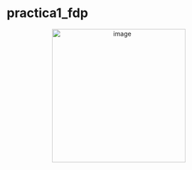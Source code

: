 # practica1_fdp
<p align="center">
<img width="300" alt="image" src="[https://user-images.githubusercontent.com/89166148/169929338-786b151a-e014-4aeb-b4e2-e10042189b25.png](https://st2.depositphotos.com/1037238/12408/v/450/depositphotos_124085934-stock-illustration-man-working-in-front-of.jpg)">
</p>

